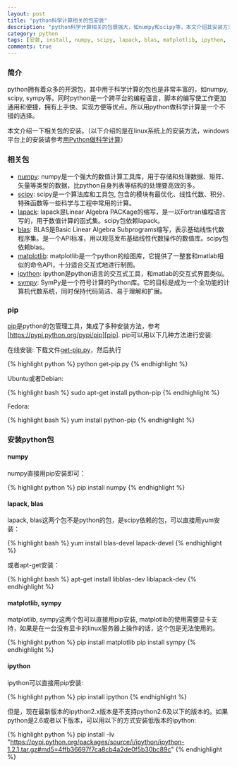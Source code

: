 ```yaml
---
layout: post
title: "python科学计算相关的包安装"
description: "python科学计算相关的包很强大，如numpy和scipy等，本文介绍其安装方法。"
category: python
tags: [安装, install, numpy, scipy, lapack, blas, matplotlib, ipython, sympy]
comments: true
---
```


### 简介

python拥有着众多的开源包，其中用于科学计算的包也是非常丰富的，如numpy, scipy, sympy等。同时python是一个跨平台的编程语言，脚本的编写使工作更加通用和便捷，拥有上手快、实现方便等优点。所以用python做科学计算是一个不错的选择。

本文介绍一下相关包的安装。（以下介绍的是在linux系统上的安装方法，windows平台上的安装请参考[用Python做科学计算][python-scipy]）

### 相关包

- [numpy][]: numpy是一个强大的数值计算工具库，用于存储和处理数据、矩阵、矢量等类型的数据，比python自身列表等结构的处理要高效的多。
- [scipy][]: scipy是一个算法库和工具包, 包含的模块有最优化、线性代数、积分、特殊函数等一些科学与工程中常用的计算。
- [lapack][]: lapack是Linear Algebra PACKage的缩写，是一以Fortran编程语言写的，用于数值计算的函式集。scipy包依赖lapack。
- [blas][]: BLAS是Basic Linear Algebra Subprograms缩写，表示基础线性代数程序集。是一个API标准，用以规范发布基础线性代数操作的数值库。scipy包依赖blas。
- [matplotlib][]: matplotlib是一个python的绘图库，它提供了一整套和matlab相似的命令API，十分适合交互式地进行制图。
- [ipython][]: ipython是python语言的交互式工具，和matlab的交互式界面类似。
- [sympy][]: SymPy是一个符号计算的Python库。它的目标是成为一个全功能的计算机代数系统，同时保持代码简洁、易于理解和扩展。

### pip

[pip][]是python的包管理工具，集成了多种安装方法，参考[https://pypi.python.org/pypi/pip][pip]. pip可以用以下几种方法进行安装:

在线安装: 下载文件[get-pip.py](https://bootstrap.pypa.io/get-pip.py)，然后执行

{% highlight python %}
python get-pip.py
{% endhighlight %}

Ubuntu或者Debian:

{% highlight bash %}
sudo apt-get install python-pip
{% endhighlight %}

Fedora:

{% highlight bash %}
yum install python-pip
{% endhighlight %}

### 安装python包

#### numpy

numpy直接用pip安装即可：

{% highlight python %}
pip install numpy
{% endhighlight %}

#### lapack, blas

lapack, blas这两个包不是python的包，是scipy依赖的包，可以直接用yum安装：

{% highlight bash %}
yum install blas-devel lapack-devel
{% endhighlight %}

或者apt-get安装：

{% highlight bash %}
apt-get install libblas-dev liblapack-dev
{% endhighlight %}

#### matplotlib, sympy

matplotlib, sympy这两个包可以直接用pip安装, matplotlib的使用需要显卡支持，如果是在一台没有显卡的linux服务器上操作的话，这个包是无法使用的。

{% highlight python %}
pip install matplotlib
pip install sympy
{% endhighlight %}

#### ipython

ipython可以直接用pip安装:

{% highlight python %}
pip install ipython
{% endhighlight %}

但是，现在最新版本的ipython2.x版本是不支持python2.6及以下的版本的。如果python是2.6或者以下版本，可以用以下的方式安装低版本的ipython:

{% highlight python %}
pip install -Iv "https://pypi.python.org/packages/source/i/ipython/ipython-1.2.1.tar.gz#md5=4ffb36697f7ca8cb4a2de0f5b30bc89c"
{% endhighlight %}

[python-scipy]: http://sebug.net/paper/books/scipydoc/ "用Python做科学计算"
[numpy]: http://www.numpy.org/ "numpy"
[scipy]: http://scipy.org/ "scipy"
[lapack]: http://www.netlib.org/lapack/ "lapack"
[blas]: http://www.netlib.org/blas/ "blas"
[matplotlib]: http://matplotlib.org/ "matplotlib"
[ipython]: http://ipython.org/ "ipython"
[sympy]: http://sympy.org/en/index.html "sympy"
[pip]: https://pypi.python.org/pypi/pip "pip"
